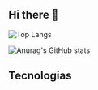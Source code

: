 ## Hi there 👋

![Top Langs](https://github-readme-stats.vercel.app/api/top-langs/?username=mathensley&layout=compact)

![Anurag's GitHub stats](https://github-readme-stats.vercel.app/api?username=mathensley&count_private=true&show_icons=true&theme=dracula)

## Tecnologias
